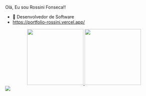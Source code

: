  Olá,
 Eu sou Rossini Fonseca!!
 

- 🔭 Desenvolvedor de Software
- https://portfolio-rossini.vercel.app/

 


<div align="center">
  
  <a href="https://github.com/xrossinifonseca">
 
  <img height="180em" src="https://github-readme-stats.vercel.app/api?username=xrossinifonseca&show_icons=true&theme=dark&include_all_commits=true&count_private=true"/>
 <img height="180em" src="https://github-readme-stats.vercel.app/api/top-langs/?username=xrossinifonseca&layout=compact&langs_count=7&theme=dark"/>
</div>
   <img src="https://img.shields.io/badge/LinkedIn-0077B5?style=for-the-badge&logo=linkedin&logoColor=white"/>
